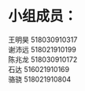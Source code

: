 # 小组成员：
王明昊 518030910317  
谢沛远 518021910199  
陈兆龙 518030910172  
石达 516021910169  
骆骁 518021910804  

